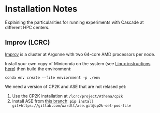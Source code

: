 # Installation Notes

Explaining the particularities for running experiments with Cascade at different HPC centers.

## Improv (LCRC)

[Improv](https://www.lcrc.anl.gov/systems/improv) is a cluster at Argonne with two 64-core AMD processors per node.

Install your own copy of Miniconda on the system (see [Linux instructions here](https://docs.anaconda.com/free/miniconda/miniconda-install/))
then build the environment:

```commandline
conda env create --file enviornment -p ./env
```

We need a version of CP2K and ASE that are not relased yet:

1. Use the CP2K installation at `/lcrc/project/Athena/cp2k`
2. Install ASE from [this branch](https://gitlab.com/WardLT/ase/-/tree/cp2k-set-pos-file): `pip install git+https://gitlab.com/wardlt/ase.git@cp2k-set-pos-file`
